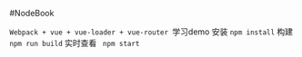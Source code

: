 #NodeBook

`Webpack + vue + vue-loader + vue-router `学习demo
安装
`npm install`
构建
`npm run build`
实时查看
` npm start`